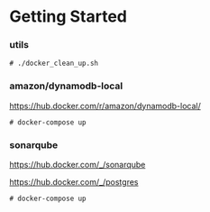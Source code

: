 # Getting Started

### utils

`# ./docker_clean_up.sh`

### amazon/dynamodb-local

https://hub.docker.com/r/amazon/dynamodb-local/

`# docker-compose up`

### sonarqube

https://hub.docker.com/_/sonarqube

https://hub.docker.com/_/postgres

`# docker-compose up`

